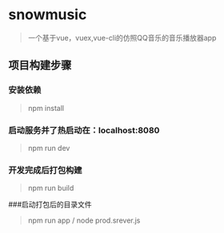 # snowmusic

> 一个基于vue，vuex,vue-cli的仿照QQ音乐的音乐播放器app

## 项目构建步骤

### 安装依赖

> npm install

### 启动服务并了热启动在：localhost:8080

> npm run dev

### 开发完成后打包构建

> npm run build

###启动打包后的目录文件

> npm run app / node prod.srever.js
